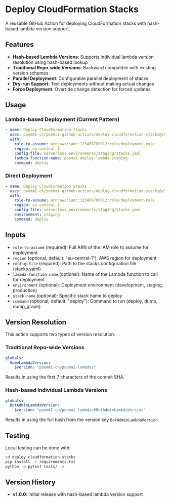 # Deploy CloudFormation Stacks

A reusable GitHub Action for deploying CloudFormation stacks with hash-based lambda version support.

## Features

- **Hash-based Lambda Versions**: Supports individual lambda version resolution using hash-based lookup
- **Traditional Repo-wide Versions**: Backward compatible with existing version schemes
- **Parallel Deployment**: Configurable parallel deployment of stacks
- **Dry-run Support**: Test deployments without making actual changes
- **Force Deployment**: Override change detection for forced updates

## Usage

### Lambda-based Deployment (Current Pattern)
```yaml
- name: Deploy CloudFormation Stacks
  uses: poemAI-ch/poemai-github-actions/deploy-cloudformation-stacks@v5.0.2
  with:
    role-to-assume: arn:aws:iam::123456789012:role/deployment-role
    region: eu-central-1
    config-file: serverless_environments/staging/stacks.yaml
    lambda-function-name: poemai-deploy-lambda-staging
    command: deploy
```

### Direct Deployment
```yaml
- name: Deploy CloudFormation Stacks
  uses: poemAI-ch/poemai-github-actions/deploy-cloudformation-stacks@v5.0.2
  with:
    role-to-assume: arn:aws:iam::123456789012:role/deployment-role
    region: eu-central-1
    config-file: serverless_environments/staging/stacks.yaml
    environment: staging
    command: deploy
```

## Inputs

- `role-to-assume` (required): Full ARN of the IAM role to assume for deployment
- `region` (optional, default: "eu-central-1"): AWS region for deployment
- `config-file` (required): Path to the stacks configuration file (stacks.yaml)
- `lambda-function-name` (optional): Name of the Lambda function to call for deployment
- `environment` (optional): Deployment environment (development, staging, production)
- `stack-name` (optional): Specific stack name to deploy
- `command` (optional, default: "deploy"): Command to run (deploy, dump, dump_graph)

## Version Resolution

This action supports two types of version resolution:

### Traditional Repo-wide Versions
```yaml
globals:
  SomeLambdaVersion:
    $version: "poemAI-ch/poemai-lambdas"
```
Results in using the first 7 characters of the commit SHA.

### Hash-based Individual Lambda Versions
```yaml
globals:
  BotAdminLambdaVersion:
    $version: "poemAI-ch/poemai-lambdas#BotAdminLambdaVersion"
```
Results in using the full hash from the version key `BotAdminLambdaVersion`.

## Testing

Local testing can be done with:

```bash
cd deploy-cloudformation-stacks
pip install -r requirements.txt
python -m pytest tests/ -v
```

## Version History

- **v1.0.0**: Initial release with hash-based lambda version support
